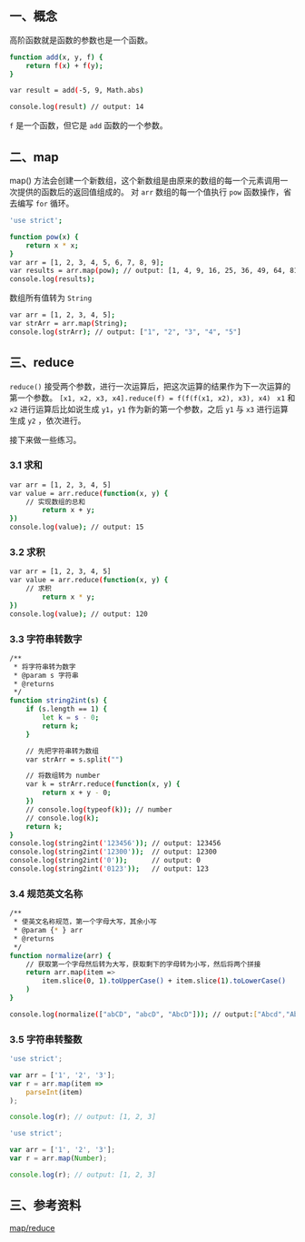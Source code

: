 ## 一、概念
高阶函数就是函数的参数也是一个函数。
```bash
function add(x, y, f) {
    return f(x) + f(y);
}

var result = add(-5, 9, Math.abs)

console.log(result) // output: 14
```
`f` 是一个函数，但它是 `add` 函数的一个参数。
## 二、map
map() 方法会创建一个新数组，这个新数组是由原来的数组的每一个元素调用一次提供的函数后的返回值组成的。
对 `arr` 数组的每一个值执行 `pow` 函数操作，省去编写 `for` 循环。
```bash
'use strict';

function pow(x) {
    return x * x;
}
var arr = [1, 2, 3, 4, 5, 6, 7, 8, 9];
var results = arr.map(pow); // output: [1, 4, 9, 16, 25, 36, 49, 64, 81]
console.log(results);
```
数组所有值转为 `String`
```bash
var arr = [1, 2, 3, 4, 5];
var strArr = arr.map(String);
console.log(strArr); // output: ["1", "2", "3", "4", "5"]
```
## 三、reduce
`reduce()` 接受两个参数，进行一次运算后，把这次运算的结果作为下一次运算的第一个参数。
`[x1, x2, x3, x4].reduce(f) = f(f(f(x1, x2), x3), x4) `
`x1` 和 `x2` 进行运算后比如说生成  `y1`，`y1` 作为新的第一个参数，之后  `y1`  与 `x3` 进行运算生成 `y2` ，依次进行。
 
接下来做一些练习。
### 3.1 求和
```bash
var arr = [1, 2, 3, 4, 5]
var value = arr.reduce(function(x, y) {
    // 实现数组的总和
		return x + y;
})
console.log(value); // output: 15
```
### 3.2 求积
```bash
var arr = [1, 2, 3, 4, 5]
var value = arr.reduce(function(x, y) {
    // 求积
		return x * y;
})
console.log(value); // output: 120
```
### 3.3 字符串转数字
```bash
/**
 * 将字符串转为数字
 * @param s 字符串
 * @returns 
 */
function string2int(s) {
    if (s.length == 1) {
        let k = s - 0;
        return k;
    }

    // 先把字符串转为数组
    var strArr = s.split("")

    // 将数组转为 number
    var k = strArr.reduce(function(x, y) {
        return x + y - 0;
    })
    // console.log(typeof(k)); // number
    // console.log(k);
    return k;
}
console.log(string2int('123456')); // output: 123456
console.log(string2int('12300'));  // output: 12300
console.log(string2int('0'));      // output: 0
console.log(string2int('0123'));   // output: 123
```
### 3.4 规范英文名称
```bash
/**
 * 使英文名称规范，第一个字母大写，其余小写
 * @param {* } arr 
 * @returns 
 */
function normalize(arr) {
    // 获取第一个字母然后转为大写，获取剩下的字母转为小写，然后将两个拼接
    return arr.map(item =>
        item.slice(0, 1).toUpperCase() + item.slice(1).toLowerCase()
    )
}

console.log(normalize(["abCD", "abcD", "AbcD"])); // output:["Abcd","Abcd","Abcd"]
```
### 3.5 字符串转整数
```javascript
'use strict';

var arr = ['1', '2', '3'];
var r = arr.map(item =>
    parseInt(item)
);

console.log(r); // output: [1, 2, 3]
```
```javascript
'use strict';

var arr = ['1', '2', '3'];
var r = arr.map(Number);

console.log(r); // output: [1, 2, 3]
```
## 三、参考资料
[map/reduce](https://www.liaoxuefeng.com/wiki/1022910821149312/1024322552460832)
